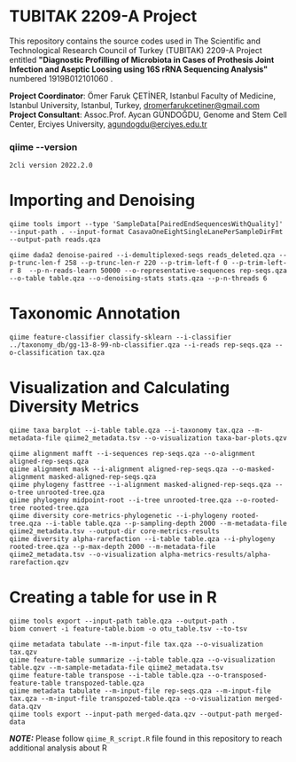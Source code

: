 # TUBITAK 2209-A Project

This repository contains the source codes used in The Scientific and Technological Research Council of Turkey (TUBITAK) 2209-A Project entitled **"Diagnostic Profilling of Microbiota in Cases of Prothesis Joint Infection and Aseptic Loosing using 16S rRNA Sequencing Analysis"** numbered 1919B012101060 .

**Project Coordinator**: Ömer Faruk ÇETİNER, Istanbul Faculty of Medicine, Istanbul University, Istanbul, Turkey, dromerfarukcetiner@gmail.com <br>
**Project Consultant**:  Assoc.Prof. Aycan GÜNDOĞDU, Genome and Stem Cell Center, Erciyes University, agundogdu@erciyes.edu.tr

### qiime --version 
    2cli version 2022.2.0

# Importing and Denoising

    qiime tools import --type 'SampleData[PairedEndSequencesWithQuality]' --input-path . --input-format CasavaOneEightSingleLanePerSampleDirFmt --output-path reads.qza
    
    qiime dada2 denoise-paired --i-demultiplexed-seqs reads_deleted.qza --p-trunc-len-f 258 --p-trunc-len-r 220 --p-trim-left-f 0 --p-trim-left-r 8  --p-n-reads-learn 50000 --o-representative-sequences rep-seqs.qza --o-table table.qza --o-denoising-stats stats.qza --p-n-threads 6

# Taxonomic Annotation

    qiime feature-classifier classify-sklearn --i-classifier ../taxonomy_db/gg-13-8-99-nb-classifier.qza --i-reads rep-seqs.qza --o-classification tax.qza
    
# Visualization and Calculating Diversity Metrics 

    qiime taxa barplot --i-table table.qza --i-taxonomy tax.qza --m-metadata-file qiime2_metadata.tsv --o-visualization taxa-bar-plots.qzv

    qiime alignment mafft --i-sequences rep-seqs.qza --o-alignment aligned-rep-seqs.qza
    qiime alignment mask --i-alignment aligned-rep-seqs.qza --o-masked-alignment masked-aligned-rep-seqs.qza
    qiime phylogeny fasttree --i-alignment masked-aligned-rep-seqs.qza --o-tree unrooted-tree.qza
    qiime phylogeny midpoint-root --i-tree unrooted-tree.qza --o-rooted-tree rooted-tree.qza
    qiime diversity core-metrics-phylogenetic --i-phylogeny rooted-tree.qza --i-table table.qza --p-sampling-depth 2000 --m-metadata-file qiime2_metadata.tsv --output-dir core-metrics-results
    qiime diversity alpha-rarefaction --i-table table.qza --i-phylogeny rooted-tree.qza --p-max-depth 2000 --m-metadata-file qiime2_metadata.tsv --o-visualization alpha-metrics-results/alpha-rarefaction.qzv
    
# Creating a table for use in R    

    qiime tools export --input-path table.qza --output-path .
    biom convert -i feature-table.biom -o otu_table.tsv --to-tsv
    
    qiime metadata tabulate --m-input-file tax.qza --o-visualization tax.qzv
    qiime feature-table summarize --i-table table.qza --o-visualization table.qzv --m-sample-metadata-file qiime2_metadata.tsv
    qiime feature-table transpose --i-table table.qza --o-transposed-feature-table transpozed-table.qza 
    qiime metadata tabulate --m-input-file rep-seqs.qza --m-input-file tax.qza --m-input-file transpozed-table.qza --o-visualization merged-data.qzv
    qiime tools export --input-path merged-data.qzv --output-path merged-data
    
***NOTE:*** Please follow `qiime_R_script.R` file found in this repository to reach additional analysis about R
